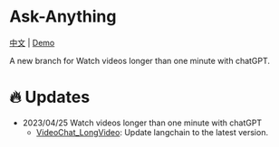 # Ask-Anything

[中文](README_cn.md) | [Demo](https://yinanhe.github.io/projects/chatvideo.html)

A new branch for Watch videos longer than one minute with chatGPT.




# :fire: Updates

- 2023/04/25 Watch videos longer than one minute with chatGPT
  - [VideoChat_LongVideo](https://github.com/OpenGVLab/Ask-Anything/tree/long_video_support/video_chat): Update langchain to the latest version.
